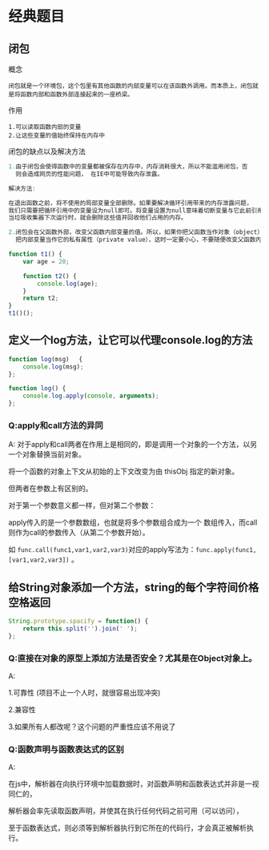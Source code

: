 # 经典题目

## 闭包

概念
```
闭包就是一个环境包，这个包里有其他函数的内部变量可以在该函数外调用。而本质上，闭包就是将函数内部和函数外部连接起来的一座桥梁。
```

作用
```
1.可以读取函数内部的变量 
2.让这些变量的值始终保持在内存中
```

闭包的缺点以及解决方法
```js
1.由于闭包会使得函数中的变量都被保存在内存中，内存消耗很大，所以不能滥用闭包，否
  则会造成网页的性能问题， 在IE中可能导致内存泄露。

解决方法:

在退出函数之前，将不使用的局部变量全部删除。如果要解决循环引用带来的内存泄露问题，
我们只需要把循环引用中的变量设为null即可。将变量设置为null意味着切断变量与它此前引用的值之间的联系。
当垃圾收集器下次运行时，就会删除这些值并回收他们占用的内存。

2.闭包会在父函数外部，改变父函数内部变量的值。所以，如果你把父函数当作对象（object）使用，把闭包当作它的公用方法（Public Method），
  把内部变量当作它的私有属性（private value），这时一定要小心，不要随便改变父函数内部变量的值。

function t1() {
	var age = 20;

	function t2() {
		console.log(age);
	}
	return t2;
}
t1()();
```

## 定义一个log方法，让它可以代理console.log的方法
```js
function log(msg)　 {
    console.log(msg);
};
```
```js
function log() {
    console.log.apply(console, arguments);
};
```
### Q:apply和call方法的异同

A:
对于apply和call两者在作用上是相同的，即是调用一个对象的一个方法，以另一个对象替换当前对象。

将一个函数的对象上下文从初始的上下文改变为由 thisObj 指定的新对象。

但两者在参数上有区别的。

对于第一个参数意义都一样，但对第二个参数： 

apply传入的是一个参数数组，也就是将多个参数组合成为一个 数组传入，而call则作为call的参数传入（从第二个参数开始）。

如 `func.call(func1,var1,var2,var3)`对应的apply写法为：`func.apply(func1, [var1,var2,var3])` 。

## 给String对象添加一个方法，string的每个字符间价格空格返回
```js
String.prototype.spacify = function() {
    return this.split('').join(' ');
};

```
### Q:直接在对象的原型上添加方法是否安全？尤其是在Object对象上。

A:

1.可靠性 (项目不止一个人时，就很容易出现冲突)

2.兼容性

3.如果所有人都改呢？这个问题的严重性应该不用说了

### Q:函数声明与函数表达式的区别

A:

在js中，解析器在向执行环境中加载数据时，对函数声明和函数表达式并非是一视同仁的，

解析器会率先读取函数声明，并使其在执行任何代码之前可用（可以访问），

至于函数表达式，则必须等到解析器执行到它所在的代码行，才会真正被解析执行。